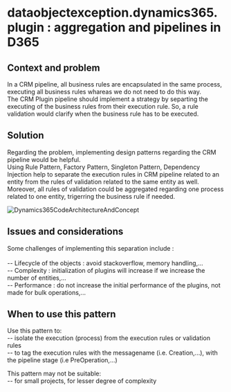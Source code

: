 # dataobjectexception.dynamics365.plugin : aggregation and pipelines in D365

## Context and problem

In a CRM pipeline, all business rules are encapsulated in the same process, executing all business rules whareas we do not need to do this way.<br/>
The CRM Plugin pipeline should implement a strategy by separting the executing of the business rules from their execution rule. So, a rule validation would clarify when the business rule has to be executed.

## Solution

Regarding the problem, implementing design patterns regarding the CRM pipeline would be helpful.<br/>
Using Rule Pattern, Factory Pattern, Singleton Pattern, Dependency Injection help to separate the execution rules in CRM pipeline related to an entity from the rules of validation related to the same entity as well.<br/>
Moreover, all rules of validation could be aggregated regarding one process related to one entity, trigerring the business rule if needed.  

![Dynamics365CodeArchitectureAndConcept](https://github.com/thierry-sinassamy/objectexception.dynamics365.plugin/blob/master/Dynamics365CodeArchitectureAndConcept.png)

## Issues and considerations

Some challenges of implementing this separation include : <br/>
<br/>
-- Lifecycle of the objects : avoid stackoverflow, memory handling,...<br/>
-- Complexity : initialization of plugins will increase if we increase the number of entities,...<br/>
-- Performance : do not increase the initial performance of the plugins, not made for bulk operations,...<br/>

## When to use this pattern

Use this pattern to:<br/>
-- isolate the execution (process) from the execution rules or validation rules <br/>
-- to tag the execution rules with the messagename (i.e. Creation,...), with the pipeline stage (i.e PreOperation,...)<br/>

This pattern may not be suitable:<br/>
-- for small projects, for lesser degree of complexity<br/>
